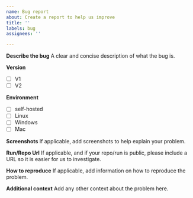 ```yaml
---
name: Bug report
about: Create a report to help us improve
title: ''
labels: bug
assignees: ''

---
```


**Describe the bug**
A clear and concise description of what the bug is.

**Version**
- [ ] V1
- [ ] V2

**Environment**
- [ ] self-hosted
- [ ] Linux
- [ ] Windows
- [ ] Mac

**Screenshots**
If applicable, add screenshots to help explain your problem.

**Run/Repo Url**
If applicable, and if your repo/run is public, please include a URL so it is easier for us to investigate.

**How to reproduce**
If applicable, add information on how to reproduce the problem.

**Additional context**
Add any other context about the problem here.

